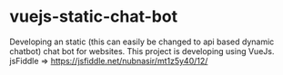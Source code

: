 # vuejs-static-chat-bot
Developing an static (this can easily be changed to api based dynamic chatbot) chat bot for websites. This project is developing using VueJs.
jsFiddle => https://jsfiddle.net/nubnasir/mt1z5y40/12/

